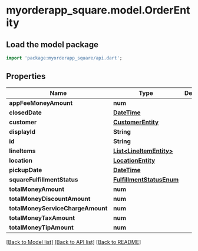 # myorderapp_square.model.OrderEntity

## Load the model package
```dart
import 'package:myorderapp_square/api.dart';
```

## Properties
Name | Type | Description | Notes
------------ | ------------- | ------------- | -------------
**appFeeMoneyAmount** | **num** |  | [optional] 
**closedDate** | [**DateTime**](DateTime.md) |  | [optional] 
**customer** | [**CustomerEntity**](CustomerEntity.md) |  | [optional] 
**displayId** | **String** |  | [optional] 
**id** | **String** |  | [optional] 
**lineItems** | [**List&lt;LineItemEntity&gt;**](LineItemEntity.md) |  | [optional] 
**location** | [**LocationEntity**](LocationEntity.md) |  | [optional] 
**pickupDate** | [**DateTime**](DateTime.md) |  | [optional] 
**squareFulfillmentStatus** | [**FulfillmentStatusEnum**](FulfillmentStatusEnum.md) |  | [optional] 
**totalMoneyAmount** | **num** |  | [optional] 
**totalMoneyDiscountAmount** | **num** |  | [optional] 
**totalMoneyServiceChargeAmount** | **num** |  | [optional] 
**totalMoneyTaxAmount** | **num** |  | [optional] 
**totalMoneyTipAmount** | **num** |  | [optional] 

[[Back to Model list]](../README.md#documentation-for-models) [[Back to API list]](../README.md#documentation-for-api-endpoints) [[Back to README]](../README.md)


